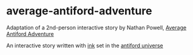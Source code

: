 # average-antiford-adventure
Adaptation of a 2nd-person interactive story by Nathan Powell, [Average Antiford Adventure](https://citizensofantiford.com/library?read=120)


An interactive story written with [ink](https://github.com/inkle/inky) set in the [antiford universe](https://citizensofantiford.com)
